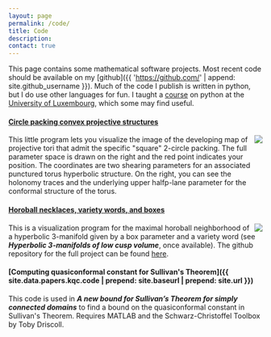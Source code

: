 ```yaml
---
layout: page
permalink: /code/
title: Code
description:
contact: true
---
```



This page contains some mathematical software projects. Most recent code should be available on my [github]({{ 'https://github.com/' | append: site.github_username }}). Much of the code I publish is written in python, but I do use other languages for fun. I taught a [course]({{site.data.links.pycourse.url}}) on python at the [University of Luxembourg]({{site.data.links.Luxembourg.url}}), which some may find useful.

#### [Circle packing convex projective structures]({{site.data.links.circle-pack.url}})
<img class="col half" align="right" src="{{'/assets/img/circle_pack_demo.png' | prepend: site.baseurl | prepend: site.url }}">This little program lets you visualize the image of the developing map of projective tori that admit the specific "square" 2-circle packing. The full parameter space is drawn on the right and the red point indicates your position. The coordinates are two shearing parameters for an associated punctured torus hyperbolic structure. On the right, you can see the holonomy traces and the underlying upper halfp-lane parameter for the conformal structure of the torus.

#### [Horoball necklaces, variety words, and boxes]({{site.data.links.lcv.url}})
<img class="col half" align="right" src="{{'/assets/img/cusp_nbd_arrows.pdf' | prepend: site.baseurl | prepend: site.url }}">This is a visualization program for the maximal horoball neighborhood of a hyperbolic 3-manifold given by a box parameter and a variety word (see **_Hyperbolic 3-manifolds of low cusp volume_**, once available). The github repository for the full project can be found [here]({{site.data.links.momsearch.url}}).

#### [Computing quasiconformal constant for Sullivan's Theorem]({{ site.data.papers.kqc.code | prepend: site.baseurl | prepend: site.url }})
   This code is used in **_A new bound for Sullivan’s Theorem for simply connected domains_** to find a bound on the quasiconformal constant in Sullivan's Theorem.
Requires MATLAB and the Schwarz-Christoffel Toolbox by Toby Driscoll.
